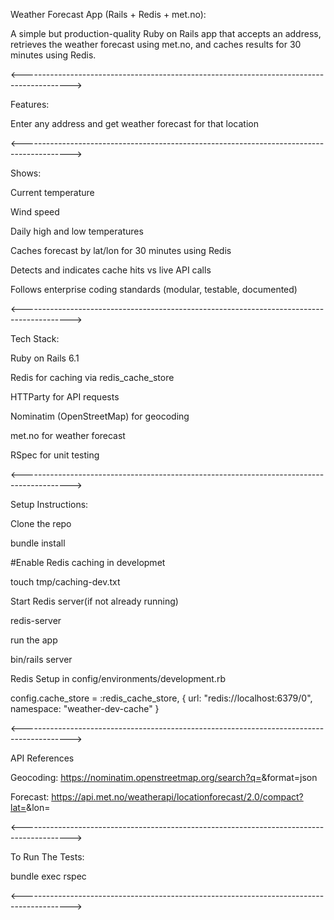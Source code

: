 Weather Forecast App (Rails + Redis + met.no):

A simple but production-quality Ruby on Rails app that accepts an address, retrieves the weather forecast using met.no, and caches results for 30 minutes using Redis. 

<------------------------------------------------------------------------------------------>

Features:

Enter any address and get weather forecast for that location

<------------------------------------------------------------------------------------------>

Shows:

Current temperature

Wind speed

Daily high and low temperatures

Caches forecast by lat/lon for 30 minutes using Redis

Detects and indicates cache hits vs live API calls

Follows enterprise coding standards (modular, testable, documented)

<------------------------------------------------------------------------------------------>


Tech Stack:

Ruby on Rails 6.1

Redis for caching via redis_cache_store

HTTParty for API requests

Nominatim (OpenStreetMap) for geocoding

met.no for weather forecast

RSpec for unit testing

<------------------------------------------------------------------------------------------>


Setup Instructions:

Clone the repo

bundle install

#Enable Redis caching in developmet

touch tmp/caching-dev.txt

Start Redis server(if not already running)

redis-server


run the app

bin/rails server

Redis Setup in config/environments/development.rb

config.cache_store = :redis_cache_store, {
  url: "redis://localhost:6379/0",
  namespace: "weather-dev-cache"
}

<------------------------------------------------------------------------------------------>

API References

Geocoding: https://nominatim.openstreetmap.org/search?q=<query>&format=json

Forecast: https://api.met.no/weatherapi/locationforecast/2.0/compact?lat=<lat>&lon=<lon>

<------------------------------------------------------------------------------------------>


To Run The Tests:

bundle exec rspec

<------------------------------------------------------------------------------------------>


